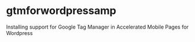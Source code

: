 # gtmforwordpressamp
Installing support for Google Tag Manager in Accelerated Mobile Pages for Wordpress

